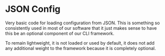# JSON Config 
Very basic code for loading configuration from JSON. This is something 
so consistently used in most of our software that it just makes sense
to have this be an optional component of our CLI framework. 

To remain lightweight, it is not loaded or used by default, it does
not add any additional weight to the framework because it is 
completely optional.
